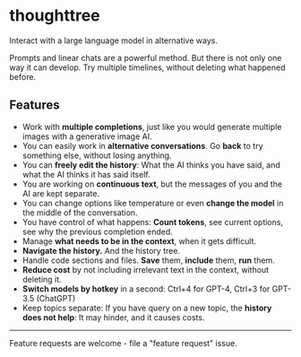 # thoughttree
Interact with a large language model in alternative ways.  

Prompts and linear chats are a powerful method. But there is not only one way it can develop. Try multiple timelines, without deleting what happened before. 

## Features

- Work with **multiple completions**, just like you would generate multiple images with a generative image AI.
- You can easily work in **alternative conversations**. Go **back** to try something else, without losing anything.
- You can **freely edit the history**: What the AI thinks you have said, and what the AI thinks it has said itself.
- You are working on **continuous text**, but the messages of you and the AI are kept separate.  
- You can change options like temperature or even **change the model** in the middle of the conversation.
- You have control of what happens: **Count tokens**, see current options, see why the previous completion ended.
- Manage **what needs to be in the context**, when it gets difficult. 
- **Navigate the history.** And the history tree.
- Handle code sections and files. **Save** them, **include** them, **run** them.
- **Reduce cost** by not including irrelevant text in the context, without deleting it.
- **Switch models by hotkey** in a second: Ctrl+4 for GPT-4, Ctrl+3 for GPT-3.5 (ChatGPT)
- Keep topics separate: If you have query on a new topic, the **history does not help**: It may hinder, and it causes costs. 

----

Feature requests are welcome - file a "feature request" issue.
